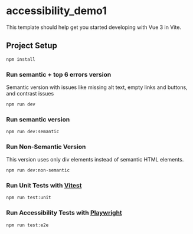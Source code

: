 # accessibility_demo1

This template should help get you started developing with Vue 3 in Vite.


## Project Setup

```sh
npm install
```

### Run semantic + top 6 errors version
Semantic version with issues like missing alt text, empty links and buttons, and contrast issues
```sh
npm run dev
```

### Run semantic version
```sh
npm run dev:semantic
```

### Run Non-Semantic Version

This version uses only div elements instead of semantic HTML elements.

```sh
npm run dev:non-semantic
```

### Run Unit Tests with [Vitest](https://vitest.dev/)

```sh
npm run test:unit
```

### Run Accessibility Tests with [Playwright](https://playwright.dev/)

```sh
npm run test:e2e
```
